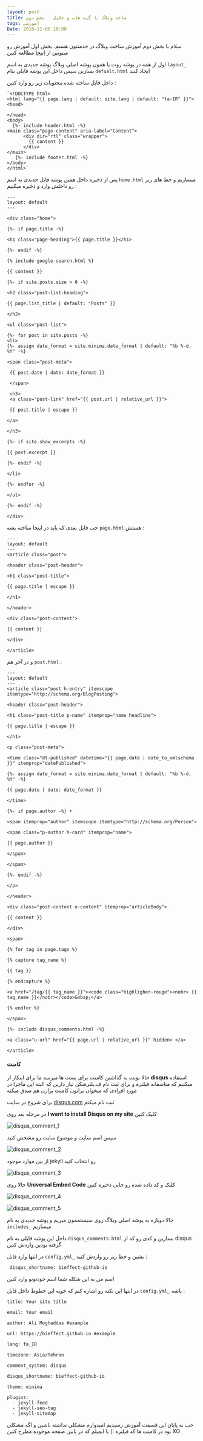 ```yaml
---
layout: post
title: ساخت وبلاگ با گیت هاب و جکیل - بخش دوم
tags: آموزشی
Date: 2018-11-06 19:00
---
```


سلام با بخش دوم آموزش ساخت وبلاگ در خدمتتون هستم. بخش اول آموزش رو میتونین از [اینجا]( https://bieffect.github.io/2018/10/29/build-blog-jekyll-github-pages.html) مطالعه کنین

اول از همه در پوشه روت یا همون پوشه اصلی وبلاگ پوشه جدیدی به اسم `layout_` بسازین سپس داخل این پوشه فایلی بنام `defualt.html` ایجاد کنید

داخل فایل ساخته شده محتویات زیر رو وارد کنین :

    `<!DOCTYPE html>
    <html lang="{{ page.lang | default: site.lang | default: "fa-IR" }}">
    <head>

    </head>
    <body>
      {%- include header.html -%}
    <main class="page-content" aria-label="Content">
          <div dir="rtl" class="wrapper">
            {{ content }}
          </div>
    </main>
       {%- include footer.html -%}
    </body>
    </html>`

پس از ذخیره داخل همین پوشه فایل جدیدی به اسم `home.html` میسازیم و خط های زیر رو داخلش وارد و ذخیره میکنیم :

    ---
    layout: default
    ---

    <div class="home">
 
    {%- if page.title -%} 

    <h1 class="page-heading">{{ page.title }}</h1> 

    {%- endif -%}

    {% include google-search.html %}

    {{ content }} 

    {%- if site.posts.size > 0 -%} 

    <h2 class="post-list-heading">

    {{ page.list_title | default: "Posts" }}

    </h2> 

    <ul class="post-list"> 

    {%- for post in site.posts -%} 
    <li>
    {%- assign date_format = site.minima.date_format | default: "%b %-d, %Y" -%} 

    <span class="post-meta">
  
     {{ post.date | date: date_format }}

     </span>

     <h3>
     <a class="post-link" href="{{ post.url | relative_url }}">

     {{ post.title | escape }} 

    </a> 

    </h3>

    {%- if site.show_excerpts -%} 

    {{ post.excerpt }} 

    {%- endif -%} 

    </li>

    {%- endfor -%}

    </ul>

    {%- endif -%}

    </div>

خب فایل بعدی که باید در اینجا ساخته بشه `page.html` هستش :

	---
    layout: default
    ---
    <article class="post"> 

    <header class="post-header"> 

    <h1 class="post-title">

    {{ page.title | escape }}

    </h1> 

    </header>

    <div class="post-content"> 

    {{ content }} 

    </div>

    </article>

و در آخر هم `post.html` :

	---
    layout: default
    ---
    <article class="post h-entry" itemscope itemtype="http://schema.org/BlogPosting"> 

    <header class="post-header"> 

    <h1 class="post-title p-name" itemprop="name headline">

    {{ page.title | escape }}

    </h1> 

    <p class="post-meta"> 

    <time class="dt-published" datetime="{{ page.date | date_to_xmlschema }}" itemprop="datePublished"> 

    {%- assign date_format = site.minima.date_format | default: "%b %-d, %Y" -%} 

    {{ page.date | date: date_format }} 

    </time>

    {%- if page.author -%} • 

    <span itemprop="author" itemscope itemtype="http://schema.org/Person">

    <span class="p-author h-card" itemprop="name">

    {{ page.author }}

    </span>

    </span>

    {%- endif -%}

    </p>

    </header>

    <div class="post-content e-content" itemprop="articleBody"> 

    {{ content }} 

    </div>

    <span>

    {% for tag in page.tags %} 

    {% capture tag_name %}

    {{ tag }}

    {% endcapture %}

    <a href="/tag/{{ tag_name }}"><code class="highligher-rouge"><nobr> {{ tag_name }}</nobr></code>&nbsp;</a> 

    {% endfor %} 

    </span>

    {%- include disqus_comments.html -%} 

    <a class="u-url" href="{{ page.url | relative_url }}" hidden> </a>

    </article>


#### کامنت

حالا نوبت به گذاشتن کامنت برای پست ها میرسه ما برای اینکار از **disqus** استفاده میکنیم که متاسفانه فیلتره و برای ثبت نام ف.یلترشکن نیاز دارین که البته این ماجرا در مورد افرادی که میخوان براتون کامنت بزارن هم صدق میکنه

برای شروع در سایت [disqus.com]( https://disqus.com/profile/signup/ ) ثبت نام میکنم

در مرحله بعد روی **I want to install Disqus on my site** کلیک کنین


![disqus_comment_1](/assets/image/disqus_1.jpg) 

سپس اسم سایت و موضوع سایت رو مشخص کنید

![disqus_comment_2](/assets/image/disqus_2.jpg) 

از بین موارد موجود jekyll رو انتخاب کنید

![disqus_comment_3](/assets/image/disqus_3.jpg) 

حالا روی **Universal Embed Code** کلیک و کد داده شده رو جایی ذخیره کنین

![disqus_comment_4](/assets/image/disqus_4.jpg) 

![disqus_comment_5](/assets/image/disqus_5.jpg) 

حالا دوباره به پوشه اصلی وبلاگ روی سیستممون میریم و پوشه جدیدی به نام `includes_` میسازیم

داخل این پوشه فایلی به نام `disqus_comments.html` بسازین و کدی رو که از disqus گرفته بودین واردش کنین

در انتها وارد فایل `config.yml_` بشین و خط زیر رو واردش کنید :

	 disqus_shortname: bieffect-github-io

اسم من به این شکله شما اسم خودتونو وارد کنین 

در انتها این نکته رو اشاره کنم که خوبه این خطوط داخل فایل `config.yml_` باشه :

    title: Your site title

    email: Your email

    author: Ali Moghaddas #example

    url: https://bieffect.github.io #example
    
    lang: fa_IR

    timezone: Asia/Tehran 

    comment_system: disqus

    disqus_shortname: bieffect-github-io 

    theme: minima 

    plugins: 
      - jekyll-feed
      - jekyll-seo-tag
      - jekyll-sitemap
  

خب به پایان این قسمت آموزش رسیدیم امیدوارم مشکلی نداشته باشین و اگه مشکلی بود در کامنت ها که فیلتره :) یا ایمیلم که در پایین صفحه موجوده مطرح کنین XO

